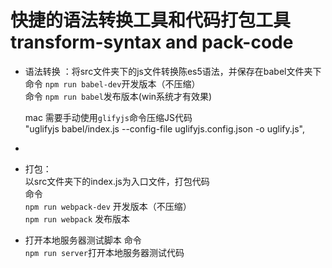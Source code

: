 # 快捷的语法转换工具和代码打包工具transform-syntax and pack-code

- 语法转换 ：将src文件夹下的js文件转换陈es5语法，并保存在babel文件夹下   
    命令 `npm run babel-dev`开发版本（不压缩）  
    命令 `npm run babel`发布版本(win系统才有效果)

     mac 需要手动使用`glifyjs`命令压缩JS代码    
     "uglifyjs babel/index.js --config-file uglifyjs.config.json -o uglify.js",
 - 
- 打包：    
以src文件夹下的index.js为入口文件，打包代码     
命令     
`npm run webpack-dev` 开发版本（不压缩）   
`npm run webpack` 发布版本

- 打开本地服务器测试脚本
 命令   
 `npm run server`打开本地服务器测试代码

